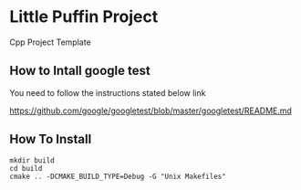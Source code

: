 # Little Puffin Project

Cpp Project Template


## How to Intall google test

You need to follow the instructions stated below link

https://github.com/google/googletest/blob/master/googletest/README.md

## How To Install

```shell
mkdir build
cd build
cmake .. -DCMAKE_BUILD_TYPE=Debug -G "Unix Makefiles"
```


